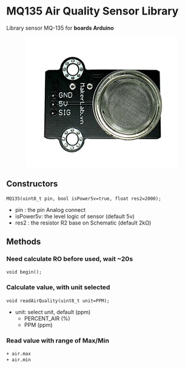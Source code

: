 # MQ135 Air Quality Sensor Library
Library sensor MQ-135 for **boards Arduino**
<p align="center"><img src="/assets/mq-135.jpg"/></p>

## Constructors
```
MQ135(uint8_t pin, bool isPower5v=true, float res2=2000);
```
+ pin      : the pin Analog connect
+ isPower5v: the level logic of sensor (default 5v)
+ res2     : the resistor R2 base on Schematic (default 2kΩ)

## Methods

### Need calculate RO before used, wait ~20s
```
void begin();
```

### Calculate value, with unit selected
```
void readAirQuality(uint8_t unit=PPM);
```
+ unit: select unit, default (ppm)
  - PERCENT_AIR (%)
  - PPM         (ppm)

### Read value with range of Max/Min
```
+ air.max
+ air.min
```
